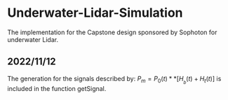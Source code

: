 # Underwater-Lidar-Simulation
The implementation for the Capstone design sponsored by Sophoton for underwater Lidar.

## 2022/11/12 
The generation for the signals described by:
  $P_{m} = P_{0}(t)** \left[H__{b}(t)+H_{t}(t)\right]$
is included in the function getSignal. 
